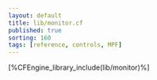 ```yaml
---
layout: default
title: lib/monitor.cf
published: true
sorting: 160
tags: [reference, controls, MPF]
---
```


[%CFEngine_library_include(lib/monitor)%]

